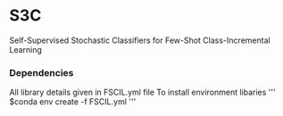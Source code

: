 # S3C
Self-Supervised Stochastic Classifiers for Few-Shot Class-Incremental Learning


### Dependencies
All library details given in FSCIL.yml file
To install environment libaries
'''
$conda env create -f FSCIL.yml
'''
